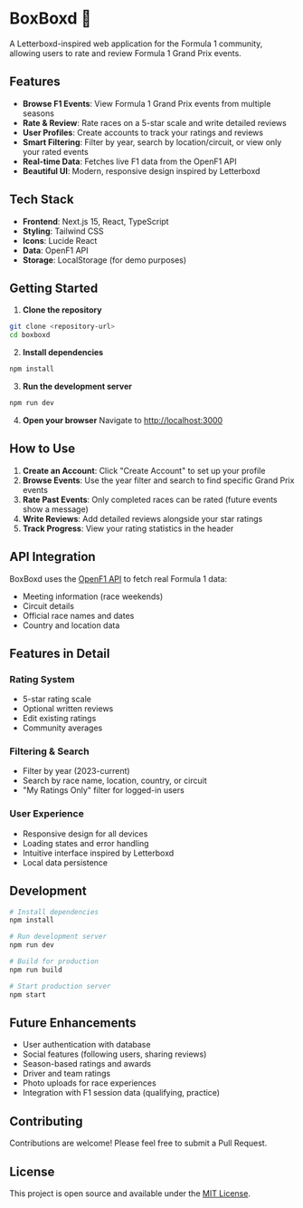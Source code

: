 # BoxBoxd 🏁

A Letterboxd-inspired web application for the Formula 1 community, allowing users to rate and review Formula 1 Grand Prix events.

## Features

- **Browse F1 Events**: View Formula 1 Grand Prix events from multiple seasons
- **Rate & Review**: Rate races on a 5-star scale and write detailed reviews
- **User Profiles**: Create accounts to track your ratings and reviews
- **Smart Filtering**: Filter by year, search by location/circuit, or view only your rated events
- **Real-time Data**: Fetches live F1 data from the OpenF1 API
- **Beautiful UI**: Modern, responsive design inspired by Letterboxd

## Tech Stack

- **Frontend**: Next.js 15, React, TypeScript
- **Styling**: Tailwind CSS
- **Icons**: Lucide React
- **Data**: OpenF1 API
- **Storage**: LocalStorage (for demo purposes)

## Getting Started

1. **Clone the repository**
```bash
git clone <repository-url>
cd boxboxd
```

2. **Install dependencies**
```bash
npm install
```

3. **Run the development server**
```bash
npm run dev
```

4. **Open your browser**
Navigate to [http://localhost:3000](http://localhost:3000)

## How to Use

1. **Create an Account**: Click "Create Account" to set up your profile
2. **Browse Events**: Use the year filter and search to find specific Grand Prix events
3. **Rate Past Events**: Only completed races can be rated (future events show a message)
4. **Write Reviews**: Add detailed reviews alongside your star ratings
5. **Track Progress**: View your rating statistics in the header

## API Integration

BoxBoxd uses the [OpenF1 API](https://openf1.org/) to fetch real Formula 1 data:
- Meeting information (race weekends)
- Circuit details
- Official race names and dates
- Country and location data

## Features in Detail

### Rating System
- 5-star rating scale
- Optional written reviews
- Edit existing ratings
- Community averages

### Filtering & Search
- Filter by year (2023-current)
- Search by race name, location, country, or circuit
- "My Ratings Only" filter for logged-in users

### User Experience
- Responsive design for all devices
- Loading states and error handling
- Intuitive interface inspired by Letterboxd
- Local data persistence

## Development

```bash
# Install dependencies
npm install

# Run development server
npm run dev

# Build for production
npm run build

# Start production server
npm start
```

## Future Enhancements

- User authentication with database
- Social features (following users, sharing reviews)
- Season-based ratings and awards
- Driver and team ratings
- Photo uploads for race experiences
- Integration with F1 session data (qualifying, practice)

## Contributing

Contributions are welcome! Please feel free to submit a Pull Request.

## License

This project is open source and available under the [MIT License](LICENSE).
